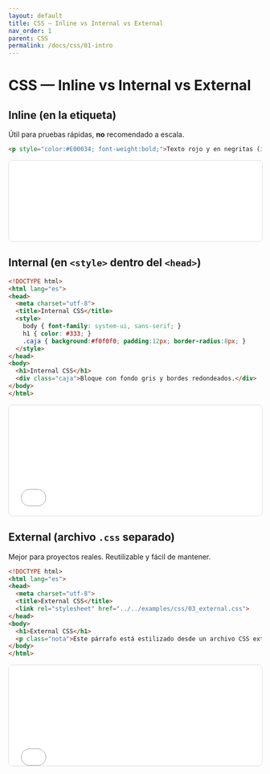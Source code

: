 ```yaml
---
layout: default
title: CSS — Inline vs Internal vs External
nav_order: 1
parent: CSS
permalink: /docs/css/01-intro
---
```


# CSS — Inline vs Internal vs External

## Inline (en la etiqueta)
Útil para pruebas rápidas, **no** recomendado a escala.
```html
<p style="color:#E00034; font-weight:bold;">Texto rojo y en negritas (inline)</p>
```
<iframe src="{{ '/assets/examples/css/01_inline.html' | relative_url }}" width="100%" height="160" style="border:1px solid #ddd;border-radius:8px;"></iframe>

## Internal (en `<style>` dentro del `<head>`)
```html
<!DOCTYPE html>
<html lang="es">
<head>
  <meta charset="utf-8">
  <title>Internal CSS</title>
  <style>
    body { font-family: system-ui, sans-serif; }
    h1 { color: #333; }
    .caja { background:#f0f0f0; padding:12px; border-radius:8px; }
  </style>
</head>
<body>
  <h1>Internal CSS</h1>
  <div class="caja">Bloque con fondo gris y bordes redondeados.</div>
</body>
</html>
```
<iframe src="{{ '/assets/examples/css/02_internal.html' | relative_url }}" width="100%" height="220" style="border:1px solid #ddd;border-radius:8px;"></iframe>

## External (archivo `.css` separado)
Mejor para proyectos reales. Reutilizable y fácil de mantener.
```html
<!DOCTYPE html>
<html lang="es">
<head>
  <meta charset="utf-8">
  <title>External CSS</title>
  <link rel="stylesheet" href="../../examples/css/03_external.css">
</head>
<body>
  <h1>External CSS</h1>
  <p class="nota">Este párrafo está estilizado desde un archivo CSS externo.</p>
</body>
</html>
```
<iframe src="{{ '/assets/examples/css/03_external.html' | relative_url }}" width="100%" height="200" style="border:1px solid #ddd;border-radius:8px;"></iframe>